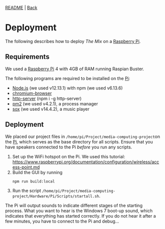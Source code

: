 [README](../README.md) | [Back](DEVELOPMENT.md)

# Deployment
The following describes how to deploy *The Mix* on a [Raspberry Pi].

## Requirements
We used a [Raspberry Pi] 4 with 4GB of RAM running Raspian Buster.

The following programs are required to be installed on the [Pi]:
- [Node.js](https://github.com/nodesource/distributions/blob/master/README.md#debinstall) (we used v12.13.1) with npm (we used v6.13.6)
- [chromium-browser](https://itsfoss.com/install-chromium-ubuntu/)
- [http-server](https://github.com/http-party/http-server#readme) (npm i -g http-server) 
- [pm2](https://pm2.keymetrics.io/docs/usage/quick-start/) (we used v4.2.1), a process manager
- [sox](https://wiki.ubuntuusers.de/SoX/) (we used v14.4.2), a music player

## Deployment
We placed our project files in `/home/pi/Project/media-computing-project`on the [Pi], which serves as the base directory for all scripts.
Ensure that you have speakers connected to the Pi *before* you run any scripts.

1. Set up the WiFi hotspot on the Pi. We used this tutorial: https://www.raspberrypi.org/documentation/configuration/wireless/access-point.md
2. Build the GUI by running
    ```
    npm run build:local
    ```
3. Run the script `/home/pi/Project/media-computing-project/Hardware/Pi/Scripts/startall.sh`.

The Pi will output sounds to indicate different stages of the starting process. What you want to hear is the Windows 7 boot-up sound, which indicates that everything has started correctly. If you do not hear it after a few minutes, you have to connect to the Pi and debug...

[Pi]: https://www.raspberrypi.org/
[Raspberry Pi]: https://www.raspberrypi.org/
